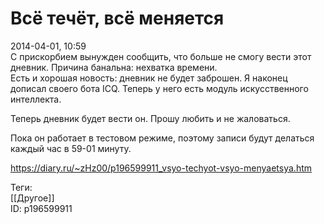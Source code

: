Всё течёт, всё меняется
========================

   
 2014-04-01, 10:59   
  С прискорбием вынужден сообщить, что больше не смогу вести этот дневник. Причина банальна: нехватка времени.   
 Есть и хорошая новость: дневник не будет заброшен. Я наконец дописал своего бота ICQ. Теперь у него есть модуль искусственного интеллекта.   
   
 Теперь дневник будет вести он. Прошу любить и не жаловаться.   
   
 Пока он работает в тестовом режиме, поэтому записи будут делаться каждый час в 59-01 минуту.   
    
 <https://diary.ru/~zHz00/p196599911_vsyo-techyot-vsyo-menyaetsya.htm>   
   
 Теги:   
 [[Другое]]   
 ID: p196599911